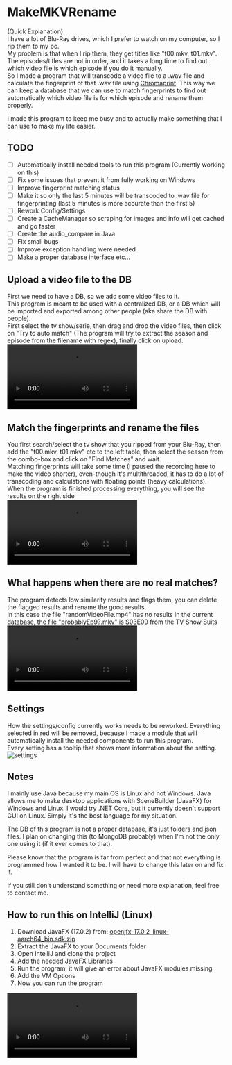 # MakeMKVRename
(Quick Explanation)<br> I have a lot of Blu-Ray drives, which I prefer to watch on my computer, so I rip them to my pc.  
My problem is that when I rip them, they get titles like "t00.mkv, t01.mkv". The episodes/titles are not in order, and it takes a long time to find out which video file is which episode if you do it manually.  
So I made a program that will transcode a video file to a .wav file and calculate the fingerprint of that .wav file using [Chromaprint](https://github.com/acoustid/chromaprint).  This way we can keep a database that we can use to match fingerprints to find out automatically which video file is for which episode and rename them properly.

I made this program to keep me busy and to actually make something that I can use to make my life easier.

## TODO
- [ ] Automatically install needed tools to run this program (Currently working on this)
- [ ] Fix some issues that prevent it from fully working on Windows
- [ ] Improve fingerprint matching status
- [ ] Make it so only the last 5 minutes will be transcoded to .wav file for fingerprinting (last 5 minutes is more accurate than the first 5)
- [ ] Rework Config/Settings
- [ ] Create a CacheManager so scraping for images and info will get cached and go faster
- [ ] Create the audio_compare in Java
- [ ] Fix small bugs
- [ ] Improve exception handling were needed
- [ ] Make a proper database interface etc...

## Upload a video file to the DB
First we need to have a DB, so we add some video files to it.  
This program is meant to be used with a centralized DB, or a DB which will be imported and exported among other people (aka share the DB with people).  
First select the tv show/serie, then drag and drop the video files, then click on "Try to auto match" (The program will try to extract the season and episode from the filename with regex), finally click on upload.
<video src="https://user-images.githubusercontent.com/73956677/162569865-acfb79c9-033c-4887-aa68-e43b73e68574.mp4"></video>

## Match the fingerprints and rename the files
You first search/select the tv show that you ripped from your Blu-Ray, then add the "t00.mkv, t01.mkv" etc to the left table, then select the season from the combo-box and click on "Find Matches" and wait.  
Matching fingerprints will take some time (I paused the recording here to make the video shorter), even-though it's multithreaded, it has to do a lot of transcoding and calculations with floating points (heavy calculations).  
When the program is finished processing everything, you will see the results on the right side  
<video src="https://user-images.githubusercontent.com/73956677/162572425-c37c05b8-5633-4bf1-9388-e0056f82a384.mp4"></video>

## What happens when there are no real matches?
The program detects low similarity results and flags them, you can delete the flagged results and rename the good results.  
In this case the file "randomVideoFile.mp4" has no results in the current database, the file "probablyEp9?.mkv" is S03E09 from the TV Show Suits  
<video src="https://user-images.githubusercontent.com/73956677/162572637-87cae79d-ce0b-4803-8c79-95274f2322a8.mp4"></video>

## Settings
How the settings/config currently works needs to be reworked. Everything selected in red will be removed, because I made a module that will automatically install the needed components to run this program.  
Every setting has a tooltip that shows more information about the setting.
![settings](https://user-images.githubusercontent.com/73956677/162572766-c7e4ab8c-ea4b-4240-ab91-3329cf1a0965.png)

## Notes
I mainly use Java because my main OS is Linux and not Windows. Java allows me to make desktop applications with SceneBuilder (JavaFX) for Windows and Linux. I would try .NET Core, but it currently doesn't support GUI on Linux. Simply it's the best language for my situation.  
  
The DB of this program is not a proper database, it's just folders and json files. I plan on changing this (to MongoDB probably) when I'm not the only one using it (if it ever comes to that).

Please know that the program is far from perfect and that not everything is programmed how I wanted it to be. I will have to change this later on and fix it.

If you still don't understand something or need more explanation, feel free to contact me.

## How to run this on IntelliJ (Linux)
1. Download JavaFX (17.0.2) from: [openjfx-17.0.2_linux-aarch64_bin.sdk.zip](https://download2.gluonhq.com/openjfx/17.0.2/openjfx-17.0.2_linux-aarch64_bin-sdk.zip)
2. Extract the JavaFX to your Documents folder
3. Open IntelliJ and clone the project
4. Add the needed JavaFX Libraries
5. Run the program, it will give an error about JavaFX modules missing
6. Add the VM Options
7. Now you can run the program

<video src="https://user-images.githubusercontent.com/73956677/162590936-cc16f0ac-8d24-4cf6-b5b3-78e79eaea6dc.mp4"></video>


